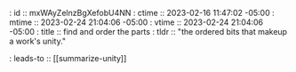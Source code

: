 : id    :: mxWAyZelnzBgXefobU4NN
: ctime :: 2023-02-16 11:47:02 -05:00
: mtime :: 2023-02-24 21:04:06 -05:00
: vtime :: 2023-02-24 21:04:06 -05:00
: title :: find and order the parts
: tldr  :: "the ordered bits that makeup a work's unity."


: leads-to :: [[summarize-unity]]
